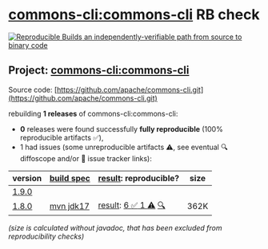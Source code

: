 [commons-cli:commons-cli](https://central.sonatype.com/artifact/commons-cli/commons-cli/versions) RB check
=======

[![Reproducible Builds](https://reproducible-builds.org/images/logos/rb.svg) an independently-verifiable path from source to binary code](https://reproducible-builds.org/)

## Project: [commons-cli:commons-cli](https://central.sonatype.com/artifact/commons-cli/commons-cli/versions)

Source code: [https://github.com/apache/commons-cli.git](https://github.com/apache/commons-cli.git)

rebuilding **1 releases** of commons-cli:commons-cli:
- **0** releases were found successfully **fully reproducible** (100% reproducible artifacts :white_check_mark:),
- 1 had issues (some unreproducible artifacts :warning:, see eventual :mag: diffoscope and/or :memo: issue tracker links):

| version | [build spec](/BUILDSPEC.md) | [result](https://reproducible-builds.org/docs/jvm/): reproducible? | size |
| -- | --------- | ------ | -- |
| [1.9.0](https://central.sonatype.com/artifact/commons-cli/commons-cli/1.9.0/pom) | | | |
| [1.8.0](https://central.sonatype.com/artifact/commons-cli/commons-cli/1.8.0/pom) | [mvn jdk17](commons-cli-1.8.0.buildspec) | [result](commons-cli-1.8.0.buildinfo): [6 :white_check_mark:  1 :warning:](commons-cli-1.8.0.buildcompare) [:mag:](commons-cli-1.8.0.diffoscope) | 362K |

<i>(size is calculated without javadoc, that has been excluded from reproducibility checks)</i>
